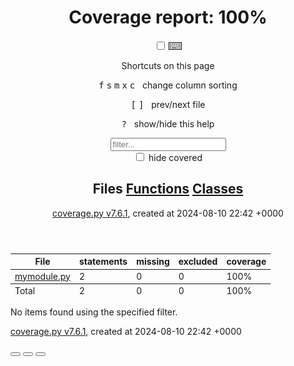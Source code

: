 <!DOCTYPE html>
<html lang="en">
<head>
    <meta http-equiv="Content-Type" content="text/html; charset=utf-8">
    <title>Coverage report</title>
    <link rel="icon" sizes="32x32" href="favicon_32_cb_58284776.png">
    <link rel="stylesheet" href="style_cb_8e611ae1.css" type="text/css">
    <script src="coverage_html_cb_6fb7b396.js" defer></script>
</head>
<body class="indexfile">
<header>
    <div class="content">
        <h1>Coverage report:
            <span class="pc_cov">100%</span>
        </h1>
        <aside id="help_panel_wrapper">
            <input id="help_panel_state" type="checkbox">
            <label for="help_panel_state">
                <img id="keyboard_icon" src="keybd_closed_cb_ce680311.png" alt="Show/hide keyboard shortcuts">
            </label>
            <div id="help_panel">
                <p class="legend">Shortcuts on this page</p>
                <div class="keyhelp">
                    <p>
                        <kbd>f</kbd>
                        <kbd>s</kbd>
                        <kbd>m</kbd>
                        <kbd>x</kbd>
                        <kbd>c</kbd>
                        &nbsp; change column sorting
                    </p>
                    <p>
                        <kbd>[</kbd>
                        <kbd>]</kbd>
                        &nbsp; prev/next file
                    </p>
                    <p>
                        <kbd>?</kbd> &nbsp; show/hide this help
                    </p>
                </div>
            </div>
        </aside>
        <form id="filter_container">
            <input id="filter" type="text" value="" placeholder="filter...">
            <div>
                <input id="hide100" type="checkbox" >
                <label for="hide100">hide covered</label>
            </div>
        </form>
        <h2>
                <a class="button current">Files</a>
                <a class="button" href="function_index.html">Functions</a>
                <a class="button" href="class_index.html">Classes</a>
        </h2>
        <p class="text">
            <a class="nav" href="https://coverage.readthedocs.io/en/7.6.1">coverage.py v7.6.1</a>,
            created at 2024-08-10 22:42 +0000
        </p>
    </div>
</header>
<main id="index">
    <table class="index" data-sortable>
        <thead>
            <tr class="tablehead" title="Click to sort">
                <th id="file" class="name left" aria-sort="none" data-shortcut="f">File<span class="arrows"></span></th>
                <th id="statements" aria-sort="none" data-default-sort-order="descending" data-shortcut="s">statements<span class="arrows"></span></th>
                <th id="missing" aria-sort="none" data-default-sort-order="descending" data-shortcut="m">missing<span class="arrows"></span></th>
                <th id="excluded" aria-sort="none" data-default-sort-order="descending" data-shortcut="x">excluded<span class="arrows"></span></th>
                <th id="coverage" class="right" aria-sort="none" data-shortcut="c">coverage<span class="arrows"></span></th>
            </tr>
        </thead>
        <tbody>
            <tr class="region">
                <td class="name left"><a href="mymodule_py.html">mymodule.py</a></td>
                <td>2</td>
                <td>0</td>
                <td>0</td>
                <td class="right" data-ratio="2 2">100%</td>
            </tr>
        </tbody>
        <tfoot>
            <tr class="total">
                <td class="name left">Total</td>
                <td>2</td>
                <td>0</td>
                <td>0</td>
                <td class="right" data-ratio="2 2">100%</td>
            </tr>
        </tfoot>
    </table>
    <p id="no_rows">
        No items found using the specified filter.
    </p>
</main>
<footer>
    <div class="content">
        <p>
            <a class="nav" href="https://coverage.readthedocs.io/en/7.6.1">coverage.py v7.6.1</a>,
            created at 2024-08-10 22:42 +0000
        </p>
    </div>
    <aside class="hidden">
        <a id="prevFileLink" class="nav" href="mymodule_py.html"></a>
        <a id="nextFileLink" class="nav" href="mymodule_py.html"></a>
        <button type="button" class="button_prev_file" data-shortcut="["></button>
        <button type="button" class="button_next_file" data-shortcut="]"></button>
        <button type="button" class="button_show_hide_help" data-shortcut="?"></button>
    </aside>
</footer>
</body>
</html>

